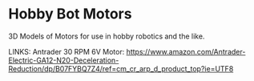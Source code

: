 # Hobby Bot Motors
 3D Models of Motors for use in hobby robotics and the like. 

LINKS:
Antrader 30 RPM 6V Motor: https://www.amazon.com/Antrader-Electric-GA12-N20-Deceleration-Reduction/dp/B07FYBQ7Z4/ref=cm_cr_arp_d_product_top?ie=UTF8